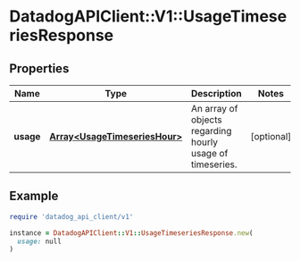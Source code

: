# DatadogAPIClient::V1::UsageTimeseriesResponse

## Properties

| Name | Type | Description | Notes |
| ---- | ---- | ----------- | ----- |
| **usage** | [**Array&lt;UsageTimeseriesHour&gt;**](UsageTimeseriesHour.md) | An array of objects regarding hourly usage of timeseries. | [optional] |

## Example

```ruby
require 'datadog_api_client/v1'

instance = DatadogAPIClient::V1::UsageTimeseriesResponse.new(
  usage: null
)
```

